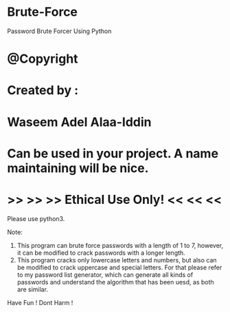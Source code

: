 # Brute-Force
Password Brute Forcer Using Python

# @Copyright
# Created by :
# Waseem Adel Alaa-Iddin
# Can be used in your project. A name maintaining will be nice.
# >> >> >> Ethical Use Only! << << << 


Please use python3. 


Note:
1) This program can brute force passwords with a length of 1 to 7, however, it can be modified to crack passwords with a longer length.
2) This program cracks only lowercase letters and numbers, but also can be modified to crack uppercase and special letters. For that please refer to my password list generator, which can generate all kinds of passwords and understand the algorithm that has been uesd, as both are similar.



Have Fun !
Dont Harm !
